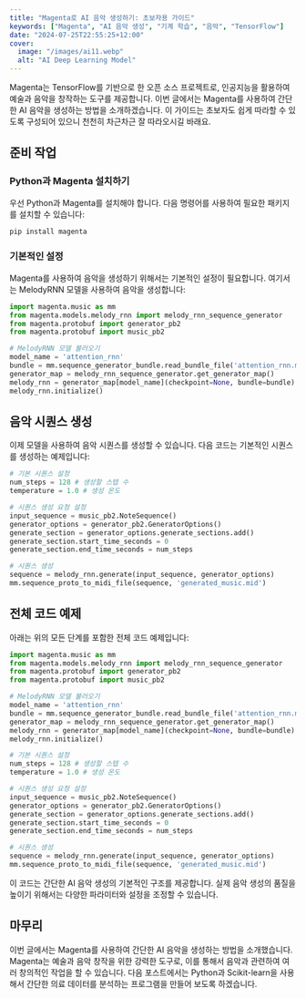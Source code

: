 ```yaml
---
title: "Magenta로 AI 음악 생성하기: 초보자용 가이드"
keywords: ["Magenta", "AI 음악 생성", "기계 학습", "음악", "TensorFlow"]
date: "2024-07-25T22:55:25+12:00"
cover:
  image: "/images/ai11.webp"
  alt: "AI Deep Learning Model"
---
```


Magenta는 TensorFlow를 기반으로 한 오픈 소스 프로젝트로, 인공지능을 활용하여 예술과 음악을 창작하는 도구를 제공합니다. 이번 글에서는 Magenta를 사용하여 간단한 AI 음악을 생성하는 방법을 소개하겠습니다. 이 가이드는 초보자도 쉽게 따라할 수 있도록 구성되어 있으니 천천히 차근차근 잘 따라오시길 바래요.

## 준비 작업

### Python과 Magenta 설치하기

우선 Python과 Magenta를 설치해야 합니다. 다음 명령어를 사용하여 필요한 패키지를 설치할 수 있습니다:

```bash
pip install magenta
```

### 기본적인 설정
Magenta를 사용하여 음악을 생성하기 위해서는 기본적인 설정이 필요합니다. 여기서는 MelodyRNN 모델을 사용하여 음악을 생성합니다:

```python
import magenta.music as mm
from magenta.models.melody_rnn import melody_rnn_sequence_generator
from magenta.protobuf import generator_pb2
from magenta.protobuf import music_pb2

# MelodyRNN 모델 불러오기
model_name = 'attention_rnn'
bundle = mm.sequence_generator_bundle.read_bundle_file('attention_rnn.mag')
generator_map = melody_rnn_sequence_generator.get_generator_map()
melody_rnn = generator_map[model_name](checkpoint=None, bundle=bundle)
melody_rnn.initialize()
```

## 음악 시퀀스 생성
이제 모델을 사용하여 음악 시퀀스를 생성할 수 있습니다. 다음 코드는 기본적인 시퀀스를 생성하는 예제입니다:

```python
# 기본 시퀀스 설정
num_steps = 128 # 생성할 스텝 수
temperature = 1.0 # 생성 온도

# 시퀀스 생성 요청 설정
input_sequence = music_pb2.NoteSequence()
generator_options = generator_pb2.GeneratorOptions()
generate_section = generator_options.generate_sections.add()
generate_section.start_time_seconds = 0
generate_section.end_time_seconds = num_steps

# 시퀀스 생성
sequence = melody_rnn.generate(input_sequence, generator_options)
mm.sequence_proto_to_midi_file(sequence, 'generated_music.mid')
```

## 전체 코드 예제
아래는 위의 모든 단계를 포함한 전체 코드 예제입니다:

```python
import magenta.music as mm
from magenta.models.melody_rnn import melody_rnn_sequence_generator
from magenta.protobuf import generator_pb2
from magenta.protobuf import music_pb2

# MelodyRNN 모델 불러오기
model_name = 'attention_rnn'
bundle = mm.sequence_generator_bundle.read_bundle_file('attention_rnn.mag')
generator_map = melody_rnn_sequence_generator.get_generator_map()
melody_rnn = generator_map[model_name](checkpoint=None, bundle=bundle)
melody_rnn.initialize()

# 기본 시퀀스 설정
num_steps = 128 # 생성할 스텝 수
temperature = 1.0 # 생성 온도

# 시퀀스 생성 요청 설정
input_sequence = music_pb2.NoteSequence()
generator_options = generator_pb2.GeneratorOptions()
generate_section = generator_options.generate_sections.add()
generate_section.start_time_seconds = 0
generate_section.end_time_seconds = num_steps

# 시퀀스 생성
sequence = melody_rnn.generate(input_sequence, generator_options)
mm.sequence_proto_to_midi_file(sequence, 'generated_music.mid')
```

이 코드는 간단한 AI 음악 생성의 기본적인 구조를 제공합니다. 실제 음악 생성의 품질을 높이기 위해서는 다양한 파라미터와 설정을 조정할 수 있습니다.

## 마무리
이번 글에서는 Magenta를 사용하여 간단한 AI 음악을 생성하는 방법을 소개했습니다. Magenta는 예술과 음악 창작을 위한 강력한 도구로, 이를 통해서 음악과 관련하여 여러 창의적인 작업을 할 수 있습니다. 다음 포스트에서는 Python과 Scikit-learn을 사용해서 간단한 의료 데이터를 분석하는 프로그램을 만들어 보도록 하겠습니다.